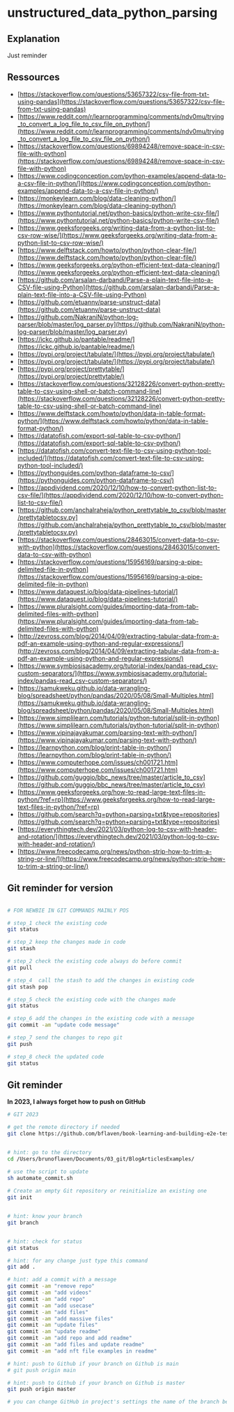 # unstructured_data_python_parsing


## Explanation
Just reminder


## Ressources

- [https://stackoverflow.com/questions/53657322/csv-file-from-txt-using-pandas](https://stackoverflow.com/questions/53657322/csv-file-from-txt-using-pandas)
- [https://www.reddit.com/r/learnprogramming/comments/ndv0mu/trying_to_convert_a_log_file_to_csv_file_on_python/](https://www.reddit.com/r/learnprogramming/comments/ndv0mu/trying_to_convert_a_log_file_to_csv_file_on_python/)
- [https://stackoverflow.com/questions/69894248/remove-space-in-csv-file-with-python](https://stackoverflow.com/questions/69894248/remove-space-in-csv-file-with-python)
- [https://www.codingconception.com/python-examples/append-data-to-a-csv-file-in-python/](https://www.codingconception.com/python-examples/append-data-to-a-csv-file-in-python/)
- [https://monkeylearn.com/blog/data-cleaning-python/](https://monkeylearn.com/blog/data-cleaning-python/)
- [https://www.pythontutorial.net/python-basics/python-write-csv-file/](https://www.pythontutorial.net/python-basics/python-write-csv-file/)
- [https://www.geeksforgeeks.org/writing-data-from-a-python-list-to-csv-row-wise/](https://www.geeksforgeeks.org/writing-data-from-a-python-list-to-csv-row-wise/)
- [https://www.delftstack.com/howto/python/python-clear-file/](https://www.delftstack.com/howto/python/python-clear-file/)
- [https://www.geeksforgeeks.org/python-efficient-text-data-cleaning/](https://www.geeksforgeeks.org/python-efficient-text-data-cleaning/)
- [https://github.com/arsalan-darbandi/Parse-a-plain-text-file-into-a-CSV-file-using-Python](https://github.com/arsalan-darbandi/Parse-a-plain-text-file-into-a-CSV-file-using-Python)
- [https://github.com/etuannv/parse-unstruct-data](https://github.com/etuannv/parse-unstruct-data)
- [https://github.com/NakraniN/python-log-parser/blob/master/log_parser.py](https://github.com/NakraniN/python-log-parser/blob/master/log_parser.py)
- [https://ickc.github.io/pantable/readme/](https://ickc.github.io/pantable/readme/)
- [https://pypi.org/project/tabulate/](https://pypi.org/project/tabulate/)
- [https://pypi.org/project/tabulate/](https://pypi.org/project/tabulate/)
- [https://pypi.org/project/prettytable/](https://pypi.org/project/prettytable/)
- [https://stackoverflow.com/questions/32128226/convert-python-pretty-table-to-csv-using-shell-or-batch-command-line](https://stackoverflow.com/questions/32128226/convert-python-pretty-table-to-csv-using-shell-or-batch-command-line)
- [https://www.delftstack.com/howto/python/data-in-table-format-python/](https://www.delftstack.com/howto/python/data-in-table-format-python/)
- [https://datatofish.com/export-sql-table-to-csv-python/](https://datatofish.com/export-sql-table-to-csv-python/)
- [https://datatofish.com/convert-text-file-to-csv-using-python-tool-included/](https://datatofish.com/convert-text-file-to-csv-using-python-tool-included/)
- [https://pythonguides.com/python-dataframe-to-csv/](https://pythonguides.com/python-dataframe-to-csv/)
- [https://appdividend.com/2020/12/10/how-to-convert-python-list-to-csv-file/](https://appdividend.com/2020/12/10/how-to-convert-python-list-to-csv-file/)
- [https://github.com/anchalraheja/python_prettytable_to_csv/blob/master/prettytabletocsv.py](https://github.com/anchalraheja/python_prettytable_to_csv/blob/master/prettytabletocsv.py)
- [https://stackoverflow.com/questions/28463015/convert-data-to-csv-with-python](https://stackoverflow.com/questions/28463015/convert-data-to-csv-with-python)
- [https://stackoverflow.com/questions/15956169/parsing-a-pipe-delimited-file-in-python](https://stackoverflow.com/questions/15956169/parsing-a-pipe-delimited-file-in-python)
- [https://www.dataquest.io/blog/data-pipelines-tutorial/](https://www.dataquest.io/blog/data-pipelines-tutorial/)
- [https://www.pluralsight.com/guides/importing-data-from-tab-delimited-files-with-python](https://www.pluralsight.com/guides/importing-data-from-tab-delimited-files-with-python)
- [http://zevross.com/blog/2014/04/09/extracting-tabular-data-from-a-pdf-an-example-using-python-and-regular-expressions/](http://zevross.com/blog/2014/04/09/extracting-tabular-data-from-a-pdf-an-example-using-python-and-regular-expressions/)
- [https://www.symbiosisacademy.org/tutorial-index/pandas-read_csv-custom-separators/](https://www.symbiosisacademy.org/tutorial-index/pandas-read_csv-custom-separators/)
- [https://samukweku.github.io/data-wrangling-blog/spreadsheet/python/pandas/2020/05/08/Small-Multiples.html](https://samukweku.github.io/data-wrangling-blog/spreadsheet/python/pandas/2020/05/08/Small-Multiples.html)
- [https://www.simplilearn.com/tutorials/python-tutorial/split-in-python](https://www.simplilearn.com/tutorials/python-tutorial/split-in-python)
- [https://www.vipinajayakumar.com/parsing-text-with-python/](https://www.vipinajayakumar.com/parsing-text-with-python/)
- [https://learnpython.com/blog/print-table-in-python/](https://learnpython.com/blog/print-table-in-python/)
- [https://www.computerhope.com/issues/ch001721.htm](https://www.computerhope.com/issues/ch001721.htm)
- [https://github.com/guggio/bbc_news/tree/master/article_to_csv](https://github.com/guggio/bbc_news/tree/master/article_to_csv)
- [https://www.geeksforgeeks.org/how-to-read-large-text-files-in-python/?ref=rp](https://www.geeksforgeeks.org/how-to-read-large-text-files-in-python/?ref=rp)
- [https://github.com/search?q=python+parsing+txt&type=repositories](https://github.com/search?q=python+parsing+txt&type=repositories)
- [https://everythingtech.dev/2021/03/python-log-to-csv-with-header-and-rotation/](https://everythingtech.dev/2021/03/python-log-to-csv-with-header-and-rotation/)
- [https://www.freecodecamp.org/news/python-strip-how-to-trim-a-string-or-line/](https://www.freecodecamp.org/news/python-strip-how-to-trim-a-string-or-line/)

## Git reminder for version


```bash

# FOR NEWBIE IN GIT COMMANDS MAINLY POS

# step_1 check the existing code
git status

# step_2 keep the changes made in code
git stash 

# step_2 check the existing code always do before commit
git pull

# step_4  call the stash to add the changes in existing code 
git stash pop

# step_5 check the existing code with the changes made
git status

# step_6 add the changes in the existing code with a message
git commit -am "update code message"

# step_7 send the changes to repo git
git push

# step_8 check the updated code
git status


```


## Git reminder

**In 2023, I always forget how to push on GitHub**

```bash
# GIT 2023

# get the remote directory if needed
git clone https://github.com/bflaven/book-learning-and-building-e2e-test-automation-with-cypress-and-okr.git


# hint: go to the directory
cd /Users/brunoflaven/Documents/03_git/BlogArticlesExamples/

# use the script to update
sh automate_commit.sh
 
# Create an empty Git repository or reinitialize an existing one
git init


# hint: know your branch
git branch


# hint: check for status
git status

# hint: for any change just type this command
git add .

# hint: add a commit with a message
git commit -am "remove repo"
git commit -am "add videos"
git commit -am "add repo"
git commit -am "add usecase"
git commit -am "add files"
git commit -am "add massive files"
git commit -am "update files"
git commit -am "update readme"
git commit -am "add repo and add readme"
git commit -am "add files and update readme"
git commit -am "add nft file examples in readme"

# hint: push to Github if your branch on Github is main
# git push origin main

# hint: push to Github if your branch on Github is master
git push origin master

# you can change GitHub in project's settings the name of the branch between master or main


